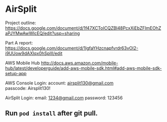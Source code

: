 # AirSplit
Project outline: https://docs.google.com/document/d/1f47XCToICQZBl48PcxXiEbZFlmEOhZaPJYMwAwWIcEQ/edit?usp=sharing

Part A report: https://docs.google.com/document/d/1lgfaYHzcnapfvrdr63vOl2-i9UUow9dAXlqx0hSplII/edit

AWS Mobile Hub http://docs.aws.amazon.com/mobile-hub/latest/developerguide/add-aws-mobile-sdk.html#add-aws-mobile-sdk-setup-app

AWS Console Login:
account: airsplit130@gmail.com  
passcode: Airsplit130!

AirSplit Login:
email: 1234@gmail.com
password: 123456

Run `pod install` after git pull.
---
